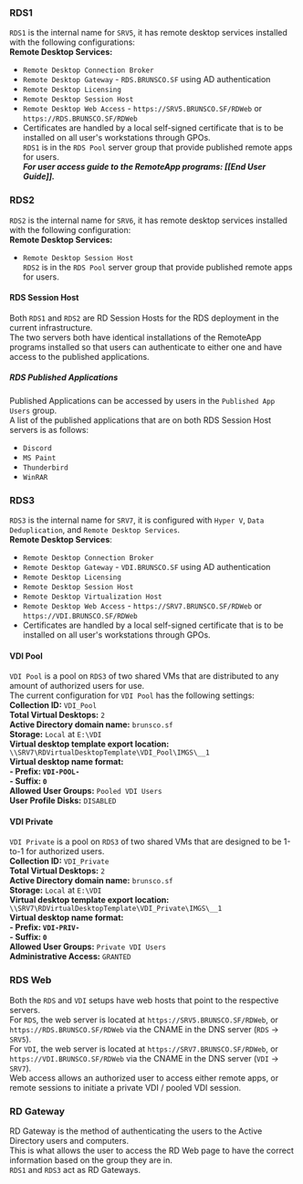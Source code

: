 ### RDS1
`RDS1` is the internal name for `SRV5`, it has remote desktop services installed with the following configurations:  
**Remote Desktop Services:**  
- `Remote Desktop Connection Broker`  
- `Remote Desktop Gateway` - `RDS.BRUNSCO.SF` using AD authentication  
- `Remote Desktop Licensing`  
- `Remote Desktop Session Host`  
- `Remote Desktop Web Access` - `https://SRV5.BRUNSCO.SF/RDWeb` or `https://RDS.BRUNSCO.SF/RDWeb`  
- Certificates are handled by a local self-signed certificate that is to be installed on all user's workstations through GPOs.  
`RDS1` is in the `RDS Pool` server group that provide published remote apps for users.  
***For user access guide to the RemoteApp programs: [[End User Guide]].***  
### RDS2  
`RDS2` is the internal name for `SRV6`, it has remote desktop services installed with the following configuration:   
**Remote Desktop Services:**  
- `Remote Desktop Session Host`  
`RDS2` is in the `RDS Pool` server group that provide published remote apps for users.  
#### RDS Session Host  
Both `RDS1` and `RDS2` are RD Session Hosts for the RDS deployment in the current infrastructure.  
The two servers both have identical installations of the RemoteApp programs installed so that users can authenticate to either one and have access to the published applications.  
##### RDS Published Applications  
Published Applications can be accessed by users in the `Published App Users` group.  
A list of the published applications that are on both RDS Session Host servers is as follows:  
- `Discord`  
- `MS Paint`  
- `Thunderbird`  
- `WinRAR`  
### RDS3  
`RDS3` is the internal name for `SRV7`, it is configured with `Hyper V`, `Data Deduplication`, and `Remote Desktop Services`.  
**Remote Desktop Services**:  
- `Remote Desktop Connection Broker`  
- `Remote Desktop Gateway` - `VDI.BRUNSCO.SF` using AD authentication  
- `Remote Desktop Licensing`  
- `Remote Desktop Session Host`  
- `Remote Desktop Virtualization Host`  
- `Remote Desktop Web Access` - `https://SRV7.BRUNSCO.SF/RDWeb` or `https://VDI.BRUNSCO.SF/RDWeb`  
- Certificates are handled by a local self-signed certificate that is to be installed on all user's workstations through GPOs.  
#### VDI Pool  
`VDI Pool` is a pool on `RDS3` of two shared VMs that are distributed to any amount of authorized users for use.  
The current configuration for `VDI Pool` has the following settings:  
**Collection ID:** `VDI_Pool`  
**Total Virtual Desktops:** `2`  
**Active Directory domain name:** `brunsco.sf`  
**Storage:** `Local` at `E:\VDI`  
**Virtual desktop template export location:** `\\SRV7\RDVirtualDesktopTemplate\VDI_Pool\IMGS\__1`  
**Virtual desktop name format:**   
	**- Prefix: `VDI-POOL-`   
	- Suffix: `0`  
Allowed User Groups:** `Pooled VDI Users`  
**User Profile Disks:** `DISABLED`  
#### VDI Private  
`VDI Private` is a pool on `RDS3` of two shared VMs that are designed to be 1-to-1 for authorized users.  
**Collection ID:** `VDI_Private`  
**Total Virtual Desktops:** `2`  
**Active Directory domain name:** `brunsco.sf`  
**Storage:** `Local` at `E:\VDI`  
**Virtual desktop template export location:** `\\SRV7\RDVirtualDesktopTemplate\VDI_Private\IMGS\__1`  
**Virtual desktop name format:**   
	**- Prefix: `VDI-PRIV-`   
	- Suffix: `0`  
Allowed User Groups:** `Private VDI Users`  
**Administrative Access:** `GRANTED`  
### RDS Web  
Both the `RDS` and `VDI` setups have web hosts that point to the respective servers.  
For `RDS`, the web server is located at `https://SRV5.BRUNSCO.SF/RDWeb`, or `https://RDS.BRUNSCO.SF/RDWeb` via the CNAME in the DNS server (`RDS` -> `SRV5`).  
For `VDI`, the web server is located at `https://SRV7.BRUNSCO.SF/RDWeb`, or `https://VDI.BRUNSCO.SF/RDWeb` via the CNAME in the DNS server (`VDI` -> `SRV7`).  
Web access allows an authorized user to access either remote apps, or remote sessions to initiate a private VDI / pooled VDI session.  

### RD Gateway  
RD Gateway is the method of authenticating the users to the Active Directory users and computers.   
This is what allows the user to access the RD Web page to have the correct information based on the group they are in.   
`RDS1` and `RDS3` act as RD Gateways.    